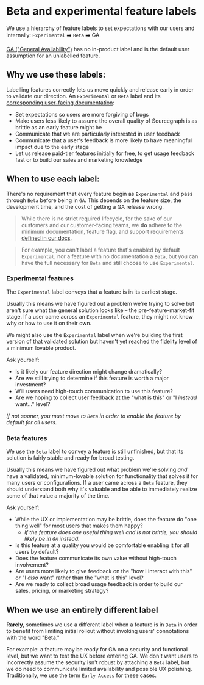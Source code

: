 # Beta and experimental feature labels

We use a hierarchy of feature labels to set expectations with our users and internally: `Experimental` ➡️ `Beta` ➡️ GA. 

[GA ("General Availability")](https://www.productplan.com/glossary/general-availability/) has no in-product label and is the default user assumption for an unlabelled feature. 

## Why we use these labels:

Labelling features correctly lets us move quickly and release early in order to validate our direction. An `Experimental` or `Beta` label and its [corresponding user-facing documentation](https://docs.sourcegraph.com/admin/beta_and_prototype_features): 
  
  - Set expectations so users are more forgiving of bugs
  - Make users less likely to assume the overall quality of Sourcegraph is as brittle as an early feature might be
  - Communicate that we are particularly interested in user feedback
  - Communicate that a user's feedback is more likely to have meaningful impact due to the early stage
  - Let us release paid-tier features initially for free, to get usage feedback fast or to build our sales and marketing knowledge

## When to use each label: 

There's no requirement that every feature begin as `Experimental` and pass through `Beta` before being in `GA`. This depends on the feature size, the development time, and the cost of getting a GA release wrong. 

> While there is no strict required lifecycle, for the sake of our customers and our customer-facing teams, we **do** adhere to the minimum documentation, feature flag, and support requirements [defined in our docs](https://docs.sourcegraph.com/admin/beta_and_prototype_features). 

> For example, you can't label a feature that's enabled by default `Experimental`, nor a feature with no documentation a `Beta`, but you can have the full necessary for `Beta` and still choose to use `Experimental`. 

### Experimental features

The `Experimental` label conveys that a feature is in its earliest stage. 

Usually this means we have figured out a problem we're trying to solve but aren't sure what the general solution looks like – the pre-feature-market-fit stage. If a user came across an `Experimental` feature, they might not know why or how to use it on their own. 

We might also use the `Experimental` label when we're building the first version of that validated solution but haven't yet reached the fidelity level of a minimum lovable product.

Ask yourself: 

- Is it likely our feature direction might change dramatically? 
- Are we still trying to determine if this feature is worth a major investment? 
- Will users need high-touch communication to use this feature?
- Are we hoping to collect user feedback at the "what is this" or "I *instead* want..." level? 

_If not sooner, you must move to `Beta` in order to enable the feature by default for all users._ 

### Beta features

We use the `Beta` label to convey a feature is still unfinished, but that its solution is fairly stable and ready for broad testing. 

Usually this means we have figured out what problem we're solving _and_ have a validated, minimum-lovable solution for functionality that solves it for many users or configurations. If a user came across a `Beta` feature, they should understand both why it's valuable and be able to immediately realize some of that value a majority of the time. 

Ask yourself:

- While the UX or implementation may be brittle, does the feature do "one thing well" for most users that makes them happy?
    - _If the feature does one useful thing well and is not brittle, you should likely be in `GA` instead._ 
- Is this feature at a quality you would be comfortable enabling it for all users by default? 
- Does the feature communicate its own value without high-touch involvement? 
- Are users more likely to give feedback on the "how I interact with this" or "I *also* want" rather than the "what is this" level? 
- Are we ready to collect broad usage feedback in order to build our sales, pricing, or marketing strategy? 

## When we use an entirely different label

**Rarely**, sometimes we use a different label when a feature is in `Beta` in order to benefit from limiting initial rollout without invoking users' connotations with the word "Beta." 

For example: a feature may be ready for GA on a security and functional level, but we want to test the UX before entering GA. We don't want users to incorrectly assume the security isn't robust by attaching a `Beta` label, but we do need to communicate limited availability and possible UX polishing. Traditionally, we use the term `Early Access` for these cases. 
